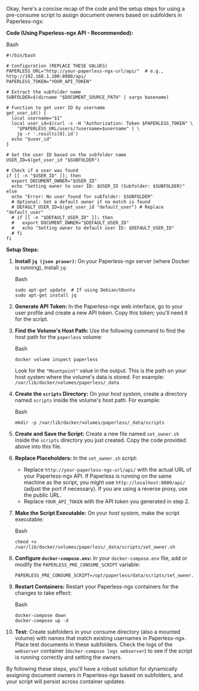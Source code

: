 Okay, here's a concise recap of the code and the setup steps for using a pre-consume script to assign document owners based on subfolders in Paperless-ngx:

**Code (Using Paperless-ngx API - Recommended):**

Bash

```
#!/bin/bash

# Configuration (REPLACE THESE VALUES)
PAPERLESS_URL="http://your-paperless-ngx-url/api/"  # e.g., http://192.168.1.100:8000/api/
PAPERLESS_TOKEN="YOUR_API_TOKEN"

# Extract the subfolder name
SUBFOLDER=$(dirname "$DOCUMENT_SOURCE_PATH" | xargs basename)

# Function to get user ID by username
get_user_id() {
  local username="$1"
  local user_id=$(curl -s -H "Authorization: Token $PAPERLESS_TOKEN" \
    "$PAPERLESS_URL/users/?username=$username" | \
    jq -r '.results[0].id')
  echo "$user_id"
}

# Get the user ID based on the subfolder name
USER_ID=$(get_user_id "$SUBFOLDER")

# Check if a user was found
if [[ -n "$USER_ID" ]]; then
  export DOCUMENT_OWNER="$USER_ID"
  echo "Setting owner to user ID: $USER_ID (Subfolder: $SUBFOLDER)"
else
  echo "Error: No user found for subfolder: $SUBFOLDER"
  # Optional: Set a default owner if no match is found
  # DEFAULT_USER_ID=$(get_user_id "default_user") # Replace "default_user"
  # if [[ -n "$DEFAULT_USER_ID" ]]; then
  #   export DOCUMENT_OWNER="$DEFAULT_USER_ID"
  #   echo "Setting owner to default user ID: $DEFAULT_USER_ID"
  # fi
fi
```

**Setup Steps:**

1. **Install `jq (json praser)`:** On your Paperless-ngx server (where Docker is running), install `jq`:
   
   Bash
   
   ```
   sudo apt-get update  # If using Debian/Ubuntu
   sudo apt-get install jq
   ```

2. **Generate API Token:** In the Paperless-ngx web interface, go to your user profile and create a new API token. Copy this token; you'll need it for the script.

3. **Find the Volume's Host Path:** Use the following command to find the host path for the `paperless` volume:
   
   Bash
   
   ```
   docker volume inspect paperless
   ```
   
   Look for the `"Mountpoint"` value in the output. This is the path on your host system where the volume's data is stored. For example: `/var/lib/docker/volumes/paperless/_data`

4. **Create the `scripts` Directory:** On your *host system*, create a directory named `scripts` inside the volume's host path. For example:
   
   Bash
   
   ```
   mkdir -p /var/lib/docker/volumes/paperless/_data/scripts
   ```

5. **Create and Save the Script:** Create a new file named `set_owner.sh` inside the `scripts` directory you just created. Copy the code provided above into this file.

6. **Replace Placeholders:** In the `set_owner.sh` script:
   
   - Replace `http://your-paperless-ngx-url/api/` with the actual URL of your Paperless-ngx API. If Paperless is running on the same machine as the script, you might use `http://localhost:8000/api/` (adjust the port if necessary). If you are using a reverse proxy, use the public URL.
   - Replace `YOUR_API_TOKEN` with the API token you generated in step 2.

7. **Make the Script Executable:** On your *host system*, make the script executable:
   
   Bash
   
   ```
   chmod +x /var/lib/docker/volumes/paperless/_data/scripts/set_owner.sh
   ```

8. **Configure `docker-compose.env`:** In your `docker-compose.env` file, add or modify the `PAPERLESS_PRE_CONSUME_SCRIPT` variable:
   
   ```
   PAPERLESS_PRE_CONSUME_SCRIPT=/opt/paperless/data/scripts/set_owner.sh
   ```

9. **Restart Containers:** Restart your Paperless-ngx containers for the changes to take effect:
   
   Bash
   
   ```
   docker-compose down
   docker-compose up -d
   ```

10. **Test:** Create subfolders in your consume directory (also a mounted volume) with names that match existing usernames in Paperless-ngx. Place test documents in these subfolders. Check the logs of the `webserver` container (`docker-compose logs webserver`) to see if the script is running correctly and setting the owners.

By following these steps, you'll have a robust solution for dynamically assigning document owners in Paperless-ngx based on subfolders, and your script will persist across container updates.
